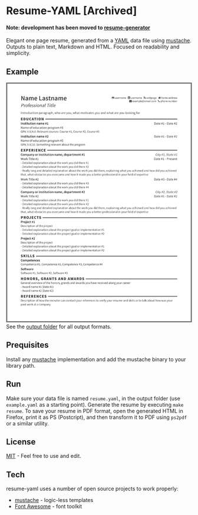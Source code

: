 # Resume-YAML [Archived]

#### **Note**: development has been moved to [resume-generator](https://github.com/jsidrach/resume-generator)

Elegant one page resume, generated from a [YAML](http://www.yaml.org/) data file using [mustache](https://mustache.github.io/).
Outputs to plain text, Markdown and HTML.
Focused on readability and simplicity.

Example
----
![](output/example.png)
See the [output folder](output/) for all output formats.

Prequisites
----
Install any [mustache](https://mustache.github.io/) implementation and add the mustache binary to your library path.

Run
----
Make sure your data file is named `resume.yaml`, in the output folder (use `example.yaml` as a starting point).
Generate the resume by executing `make resume`.
To save your resume in PDF format, open the generated HTML in Firefox, print it as PS (Postcript), and then transform it to PDF using ```ps2pdf``` or a similar utility.

License
----
[MIT](LICENSE) - Feel free to use and edit.

Tech
----
resume-yaml uses a number of open source projects to work properly:

* [mustache](https://mustache.github.io/) - logic-less templates
* [Font Awesome](https://fortawesome.github.io/Font-Awesome/) - font toolkit
